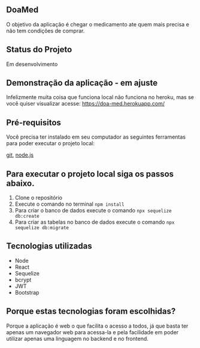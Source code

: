 ## DoaMed

O objetivo da aplicação é chegar o medicamento ate quem mais precisa e não tem condições de comprar. 

## Status do Projeto

Em desenvolvimento

## Demonstração da aplicação - em ajuste

Infelizmente muita coisa que funciona local não funciona no heroku, mas se você quiser visualizar acesse: https://doa-med.herokuapp.com/

## Pré-requisitos

Você precisa ter instalado em seu computador as seguintes ferramentas para poder executar o projeto local:

[git](https://git-scm.com/downloads), [node.js](https://nodejs.org/en/download/)

## Para executar o projeto local siga os passos abaixo.

1. Clone o repositório
2. Execute o comando no terminal `npm install`
3. Para criar o banco de dados execute o comando `npx sequelize db:create`
4. Para criar as tabelas no banco de dados execute o comando `npx sequelize db:migrate`

## Tecnologias utilizadas

- Node
- React
- Sequelize
- bcrypt
- JWT
- Bootstrap

## Porque estas tecnologias foram escolhidas?

Porque a aplicação é web o que facilita o acesso a todos, já que basta ter apenas um navegador web para acessa-la e pela facilidade em poder utilizar apenas uma linguagem no backend e no frontend.
